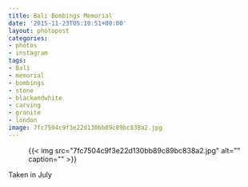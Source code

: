 ```yaml
---
title: Bali Bombings Memorial
date: '2015-11-23T05:10:51+00:00'
layout: photopost
categories:
- photos
- instagram
tags:
- Bali
- memorial
- bombings
- stone
- blackandwhite
- carving
- granite
- london
image: 7fc7504c9f3e22d130bb89c89bc838a2.jpg
---
```


<figure class="photo photo--square">
  {{< img src="7fc7504c9f3e22d130bb89c89bc838a2.jpg" alt="" caption="" >}}

</figure>

Taken in July


